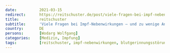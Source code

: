 ```yaml
---
date:          2021-03-15
redirect:      https://reitschuster.de/post/viele-fragen-bei-impf-nebenwirkungen-und-zu-wenige-antworten/
title:         reitschuster
subtitle:      'Viele Fragen bei Impf-Nebenwirkungen – und zu wenige Antworten'
country:       DE
persons:       [Wodarg Wolfgang]
categories:    [Medizin, Impfung]
tags:          [reitschuster, impf-nebenwirkungen, blutgerinnungsstörungen]
---
```

